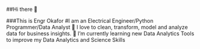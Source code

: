 ##Hi there 👋

###This is Engr Okafor
#I am an Electrical Engineer/Python Programmer/Data Analyst
🔭 I love to clean, transform, model and analyze data for business insights.
🔭 I’m currently learning new Data Analytics Tools to improve my Data Analytics and Science Skills

